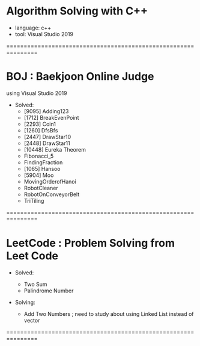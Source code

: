 # Algorithm Solving with C++

- language: c++
- tool: Visual Studio 2019

===============================================================

# BOJ : Baekjoon Online Judge

using Visual Studio 2019

- Solved:
  - [9095] Adding123
  - [1712] BreakEvenPoint
  - [2293] Coin1
  - [1260] DfsBfs
  - [2447] DrawStar10
  - [2448] DrawStar11
  - [10448] Eureka Theorem
  - Fibonacci_5
  - FindingFraction
  - [1065] Hansoo
  - [5904] Moo
  - MovingOrderofHanoi
  - RobotCleaner
  - RobotOnConveyorBelt
  - TriTiling

===============================================================

# LeetCode : Problem Solving from Leet Code

- Solved:

  - Two Sum
  - Palindrome Number

- Solving:
  - Add Two Numbers ; need to study about using Linked List instead of vector

===============================================================

